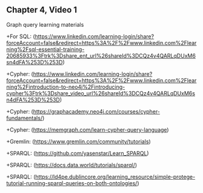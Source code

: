 ## Chapter 4, Video 1
Graph query learning materials

+For SQL: (https://www.linkedin.com/learning-login/share?forceAccount=false&redirect=https%3A%2F%2Fwww.linkedin.com%2Flearning%2Fsql-essential-training-20685933%3Ftrk%3Dshare_ent_url%26shareId%3DCQz4v4QARLqDUxM6sn4dFA%253D%253D)

+Cypher: (https://www.linkedin.com/learning-login/share?forceAccount=false&redirect=https%3A%2F%2Fwww.linkedin.com%2Flearning%2Fintroduction-to-neo4j%2Fintroducing-cypher%3Ftrk%3Dshare_video_url%26shareId%3DCQz4v4QARLqDUxM6sn4dFA%253D%253D)

+Cypher: (https://graphacademy.neo4j.com/courses/cypher-fundamentals/)

+Cypher: (https://memgraph.com/learn-cypher-query-language)

+Gremlin: (https://www.gremlin.com/community/tutorials)

+SPARQL: (https://github.com/yasenstar/Learn_SPARQL)

+SPARQL: (https://docs.data.world/tutorials/sparql/)

+SPARQL: (https://ld4pe.dublincore.org/learning_resource/simple-protege-tutorial-running-sparql-queries-on-both-ontologies/)
